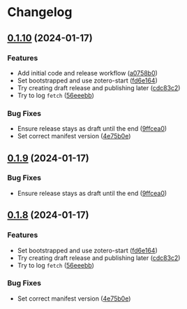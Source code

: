 # Changelog

## [0.1.10](https://github.com/dvanoni/zotero-plugin-sandbox/compare/v0.1.9...v0.1.10) (2024-01-17)


### Features

* Add initial code and release workflow ([a0758b0](https://github.com/dvanoni/zotero-plugin-sandbox/commit/a0758b09649c17b16b0be3229b9c4bfc8fda9930))
* Set bootstrapped and use zotero-start ([fd6e164](https://github.com/dvanoni/zotero-plugin-sandbox/commit/fd6e1645f4b374b53ca5a2fa6a8efa2ddd2fb94c))
* Try creating draft release and publishing later ([cdc83c2](https://github.com/dvanoni/zotero-plugin-sandbox/commit/cdc83c2716a7228a5e401c9b75d171e1549b6297))
* Try to log `fetch` ([56eeebb](https://github.com/dvanoni/zotero-plugin-sandbox/commit/56eeebb66ba9506b416b1f4bd39a9ee740baf44c))


### Bug Fixes

* Ensure release stays as draft until the end ([9ffcea0](https://github.com/dvanoni/zotero-plugin-sandbox/commit/9ffcea05d2cdd295d465bab87522bed6beb1d0d9))
* Set correct manifest version ([4e75b0e](https://github.com/dvanoni/zotero-plugin-sandbox/commit/4e75b0e679677f12f3b135037dfd16aaa88f320d))

## [0.1.9](https://github.com/dvanoni/zotero-plugin-sandbox/compare/v0.1.8...v0.1.9) (2024-01-17)


### Bug Fixes

* Ensure release stays as draft until the end ([9ffcea0](https://github.com/dvanoni/zotero-plugin-sandbox/commit/9ffcea05d2cdd295d465bab87522bed6beb1d0d9))

## [0.1.8](https://github.com/dvanoni/zotero-plugin-sandbox/compare/v0.1.7...v0.1.8) (2024-01-17)


### Features

* Set bootstrapped and use zotero-start ([fd6e164](https://github.com/dvanoni/zotero-plugin-sandbox/commit/fd6e1645f4b374b53ca5a2fa6a8efa2ddd2fb94c))
* Try creating draft release and publishing later ([cdc83c2](https://github.com/dvanoni/zotero-plugin-sandbox/commit/cdc83c2716a7228a5e401c9b75d171e1549b6297))
* Try to log `fetch` ([56eeebb](https://github.com/dvanoni/zotero-plugin-sandbox/commit/56eeebb66ba9506b416b1f4bd39a9ee740baf44c))


### Bug Fixes

* Set correct manifest version ([4e75b0e](https://github.com/dvanoni/zotero-plugin-sandbox/commit/4e75b0e679677f12f3b135037dfd16aaa88f320d))
